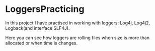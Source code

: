 # LoggersPracticing
In this project I have practised in working with loggers: Log4j, Log4j2, Logback(and interface SLF4J).

Here you can see how loggers are rolling files when size is more than allocated or when time is changes.
